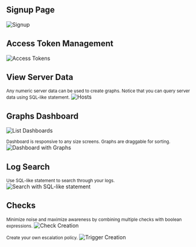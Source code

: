 ## Signup Page

![Signup](//i.imgur.com/UcNmeTF.png)


## Access Token Management

![Access Tokens](//i.imgur.com/3H9ONza.png)


## View Server Data

<small>Any numeric server data can be used to create graphs. Notice that you can query server data using SQL-like statement.</small>
![Hosts](//i.imgur.com/aTEOlA3.png)


## Graphs Dashboard

![List Dashboards](//i.imgur.com/Iddh4Ha.png)

<small>Dashboard is responsive to any size screens. Graphs are draggable for sorting.</small>
![Dashboard with Graphs](//i.imgur.com/NyNsg4d.png)


## Log Search

<small>Use SQL-like statement to search through your logs.</small>
![Search with SQL-like statement](//i.imgur.com/Y2DVylW.png)


## Checks

<small>Minimize noise and maximize awareness by combining multiple checks with boolean expressions.</small>
![Check Creation](//i.imgur.com/VRqghBt.png)

<small>Create your own escalation policy.</small>
![Trigger Creation](//i.imgur.com/nqTRjMC.png)
